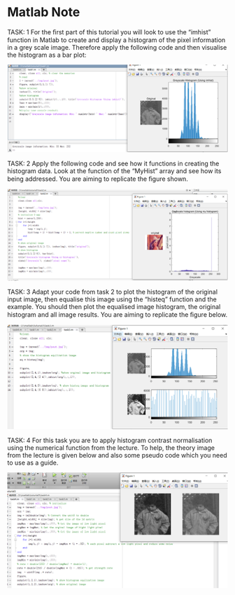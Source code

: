 # Matlab Note


TASK: 1 For the ﬁrst part of this tutorial you will look to use the “imhist” function in Matlab to create and display a histogram of the pixel information in a grey scale image. Therefore apply the following code and then visualise the histogram as a bar plot:


![task](src/weak4/1.png)


TASK: 2 Apply the following code and see how it functions in creating the histogram data. Look at the function of the “MyHist” array and see how its being addressed. You are aiming to replicate the ﬁgure shown.

![task](src/weak4/2.png)

TASK: 3 Adapt your code from task 2 to plot the histogram of the original input image, then equalise this image using the “histeq” function and the example. You should then plot the equalised image histogram, the original histogram and all image results. You are aiming to replicate the ﬁgure below.

![task](src/weak4/3.png)


TASK: 4 For this task you are to apply histogram contrast normalisation using the numerical function from the lecture. To help, the theory image from the lecture is given below and also some pseudo code which you need to use as a guide.

![task](src/weak4/4.png)
